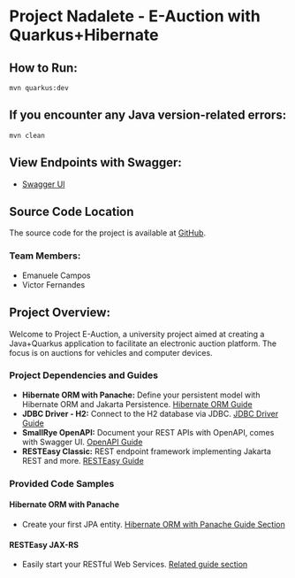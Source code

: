 # Project Nadalete - E-Auction with Quarkus+Hibernate

## How to Run:
```shell script
mvn quarkus:dev
```

## If you encounter any Java version-related errors:
```shell script
mvn clean
```
## View Endpoints with Swagger:
* [Swagger UI](http://localhost:8080/q/swagger-ui/#/)
## Source Code Location

The source code for the project is available at [GitHub](https://github.com/victornaca/Projeto-Lab2-Fatec/tree/main/projeto.quarkus/src/main).

### Team Members:
* Emanuele Campos
* Victor Fernandes

## Project Overview:

Welcome to Project E-Auction, a university project aimed at creating a Java+Quarkus application to facilitate an electronic auction platform. The focus is on auctions for vehicles and computer devices.

### Project Dependencies and Guides

- **Hibernate ORM with Panache:** Define your persistent model with Hibernate ORM and Jakarta Persistence. [Hibernate ORM Guide](https://quarkus.io/guides/hibernate-orm-panache)
- **JDBC Driver - H2:** Connect to the H2 database via JDBC. [JDBC Driver Guide](https://quarkus.io/guides/datasource)
- **SmallRye OpenAPI:** Document your REST APIs with OpenAPI, comes with Swagger UI. [OpenAPI Guide](https://quarkus.io/guides/openapi-swaggerui)
- **RESTEasy Classic:** REST endpoint framework implementing Jakarta REST and more. [RESTEasy Guide](https://quarkus.io/guides/resteasy)

### Provided Code Samples

#### Hibernate ORM with Panache

- Create your first JPA entity. [Hibernate ORM with Panache Guide Section](https://quarkus.io/guides/hibernate-orm-panache)

#### RESTEasy JAX-RS

- Easily start your RESTful Web Services. [Related guide section](https://quarkus.io/guides/getting-started#the-jax-rs-resources)

